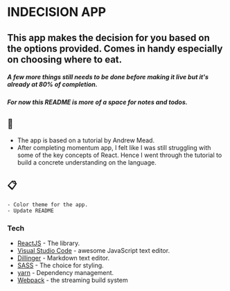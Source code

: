 # INDECISION APP
## This app makes the decision for you based on the options provided. Comes in handy especially on choosing where to eat.

##### A few more things still needs to be done before making it live but it's already at 80% of completion. 
##### For now this README is more of a space for notes and todos.

## :notebook:
 - The app is based on a tutorial by Andrew Mead.
 - After completing momentum app, I felt like I was still struggling with some of the key concepts of React. Hence I went through the tutorial to build a concrete understanding on the language.

## :clipboard:
    - Color theme for the app.
    - Update README


### Tech

* [ReactJS](https://reactjs.org/) - The library.
* [Visual Studio Code](https://code.visualstudio.com/) - awesome JavaScript text editor.
* [Dillinger](https://dillinger.io/) - Markdown text editor.
* [SASS](https://sass-lang.com/) - The choice for styling.
* [yarn](https://yarnpkg.com/lang/en/) - Dependency management.
* [Webpack](https://webpack.js.org/) - the streaming build system